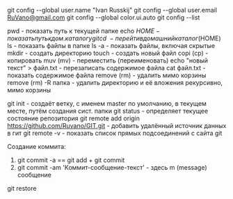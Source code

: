 git config --global user.name "Ivan Russkij"
git config --global user.email RuVano@gmail.com
git config --global color.ui.auto
git config --list


pwd														- показать путь к текущей папке
echo $HOME										- показать путь к дом. каталогу git
cd ~													- перейти в домашний каталог ($HOME)
ls														- показать файлы в папке
ls -a													- показать файлы, включая скрытые
mkdir													- создать директорию
touch													- создать новый файл
copi (cp)											- копировать
muv (mv)											- переместить (переименовать)
echo "новый текст" > файл.txt	- перезаписать содержимое файла
cat файл.txt									- показать содержимое файла
remove (rm)										- удалить мимо корзины
remove (rm) -R папка					- удалить директорию и её вложения рекурсивно, мимо корзины

git init											- создаёт  ветку, с именем master по умолчанию, в текущем месте, путём создания сист. папки
git status 										- определяет текущее состояние репозитория
git remote add origin https://github.com/Ruvano/GIT.git					- добавить удалённый источник данных в гит
git remote -v									- показать список прямых подсоединений с сайта git

Создание коммита:
1) git commit -a == git add <filename> + git commit
2) git commit -am 'Коммит-сообщение-текст'						- здесь m (message) сообщение

git restore 